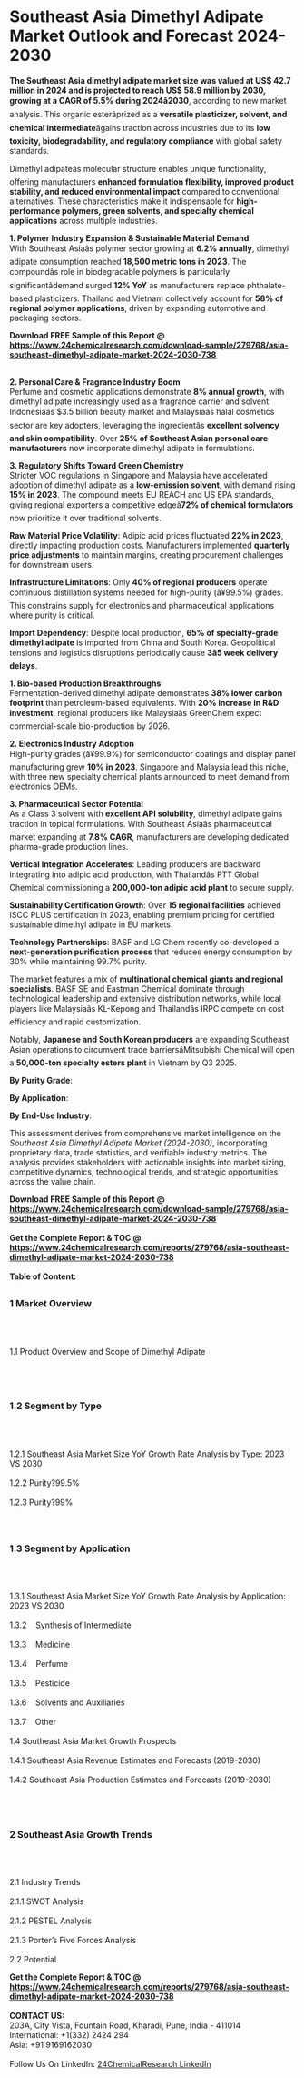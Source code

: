 <h1>Southeast Asia Dimethyl Adipate Market Outlook and Forecast 2024-2030</h1><p><strong>The Southeast Asia dimethyl adipate market size was valued at US$ 42.7 million in 2024 and is projected to reach US$ 58.9 million by 2030, growing at a CAGR of 5.5% during 2024â2030</strong>, according to new market analysis. This organic esterâprized as a <strong>versatile plasticizer, solvent, and chemical intermediate</strong>âgains traction across industries due to its <strong>low toxicity, biodegradability, and regulatory compliance</strong> with global safety standards.</p><p>Dimethyl adipateâs molecular structure enables unique functionality, offering manufacturers <strong>enhanced formulation flexibility, improved product stability, and reduced environmental impact</strong> compared to conventional alternatives. These characteristics make it indispensable for <strong>high-performance polymers, green solvents, and specialty chemical applications</strong> across multiple industries.</p><p><strong>1. Polymer Industry Expansion &amp; Sustainable Material Demand</strong><br>
With Southeast Asiaâs polymer sector growing at <strong>6.2% annually</strong>, dimethyl adipate consumption reached <strong>18,500 metric tons in 2023</strong>. The compoundâs role in biodegradable polymers is particularly significantâdemand surged <strong>12% YoY</strong> as manufacturers replace phthalate-based plasticizers. Thailand and Vietnam collectively account for <strong>58% of regional polymer applications</strong>, driven by expanding automotive and packaging sectors.</p><div><b>Download FREE Sample of this Report @ 
            <a href="https://www.24chemicalresearch.com/download-sample/279768/asia-southeast-dimethyl-adipate-market-2024-2030-738">
            https://www.24chemicalresearch.com/download-sample/279768/asia-southeast-dimethyl-adipate-market-2024-2030-738</a></b></div><br><p><strong>2. Personal Care &amp; Fragrance Industry Boom</strong><br>
Perfume and cosmetic applications demonstrate <strong>8% annual growth</strong>, with dimethyl adipate increasingly used as a fragrance carrier and solvent. Indonesiaâs $3.5 billion beauty market and Malaysiaâs halal cosmetics sector are key adopters, leveraging the ingredientâs <strong>excellent solvency and skin compatibility</strong>. Over <strong>25% of Southeast Asian personal care manufacturers</strong> now incorporate dimethyl adipate in formulations.</p><p><strong>3. Regulatory Shifts Toward Green Chemistry</strong><br>
Stricter VOC regulations in Singapore and Malaysia have accelerated adoption of dimethyl adipate as a <strong>low-emission solvent</strong>, with demand rising <strong>15% in 2023</strong>. The compound meets EU REACH and US EPA standards, giving regional exporters a competitive edgeâ<strong>72% of chemical formulators</strong> now prioritize it over traditional solvents.</p><p><strong>Raw Material Price Volatility</strong>: Adipic acid prices fluctuated <strong>22% in 2023</strong>, directly impacting production costs. Manufacturers implemented <strong>quarterly price adjustments</strong> to maintain margins, creating procurement challenges for downstream users.</p><p><strong>Infrastructure Limitations</strong>: Only <strong>40% of regional producers</strong> operate continuous distillation systems needed for high-purity (â¥99.5%) grades. This constrains supply for electronics and pharmaceutical applications where purity is critical.</p><p><strong>Import Dependency</strong>: Despite local production, <strong>65% of specialty-grade dimethyl adipate</strong> is imported from China and South Korea. Geopolitical tensions and logistics disruptions periodically cause <strong>3â5 week delivery delays</strong>.</p><p><strong>1. Bio-based Production Breakthroughs</strong><br>
Fermentation-derived dimethyl adipate demonstrates <strong>38% lower carbon footprint</strong> than petroleum-based equivalents. With <strong>20% increase in R&amp;D investment</strong>, regional producers like Malaysiaâs GreenChem expect commercial-scale bio-production by 2026.</p><p><strong>2. Electronics Industry Adoption</strong><br>
High-purity grades (â¥99.9%) for semiconductor coatings and display panel manufacturing grew <strong>10% in 2023</strong>. Singapore and Malaysia lead this niche, with three new specialty chemical plants announced to meet demand from electronics OEMs.</p><p><strong>3. Pharmaceutical Sector Potential</strong><br>
As a Class 3 solvent with <strong>excellent API solubility</strong>, dimethyl adipate gains traction in topical formulations. With Southeast Asiaâs pharmaceutical market expanding at <strong>7.8% CAGR</strong>, manufacturers are developing dedicated pharma-grade production lines.</p><p><strong>Vertical Integration Accelerates</strong>: Leading producers are backward integrating into adipic acid production, with Thailandâs PTT Global Chemical commissioning a <strong>200,000-ton adipic acid plant</strong> to secure supply.</p><p><strong>Sustainability Certification Growth</strong>: Over <strong>15 regional facilities</strong> achieved ISCC PLUS certification in 2023, enabling premium pricing for certified sustainable dimethyl adipate in EU markets.</p><p><strong>Technology Partnerships</strong>: BASF and LG Chem recently co-developed a <strong>next-generation purification process</strong> that reduces energy consumption by 30% while maintaining 99.7% purity.</p><p>The market features a mix of <strong>multinational chemical giants and regional specialists</strong>. BASF SE and Eastman Chemical dominate through technological leadership and extensive distribution networks, while local players like Malaysiaâs KL-Kepong and Thailandâs IRPC compete on cost efficiency and rapid customization.</p><p>Notably, <strong>Japanese and South Korean producers</strong> are expanding Southeast Asian operations to circumvent trade barriersâMitsubishi Chemical will open a <strong>50,000-ton specialty esters plant</strong> in Vietnam by Q3 2025.</p><p><strong>By Purity Grade</strong>:</p><p><strong>By Application</strong>:</p><p><strong>By End-Use Industry</strong>:</p><p>This assessment derives from comprehensive market intelligence on the <em>Southeast Asia Dimethyl Adipate Market (2024-2030)</em>, incorporating proprietary data, trade statistics, and verifiable industry metrics. The analysis provides stakeholders with actionable insights into market sizing, competitive dynamics, technological trends, and strategic opportunities across the value chain.</p><div><b>Download FREE Sample of this Report @ 
            <a href="https://www.24chemicalresearch.com/download-sample/279768/asia-southeast-dimethyl-adipate-market-2024-2030-738">
            https://www.24chemicalresearch.com/download-sample/279768/asia-southeast-dimethyl-adipate-market-2024-2030-738</a></b></div><br><div><b>Get the Complete Report & TOC @ 
            <a href="https://www.24chemicalresearch.com/reports/279768/asia-southeast-dimethyl-adipate-market-2024-2030-738">
            https://www.24chemicalresearch.com/reports/279768/asia-southeast-dimethyl-adipate-market-2024-2030-738</a></b></div><br>
            <b>Table of Content:</b><p><h2><span style="font-size:16px"><strong>1 Market Overview&nbsp;&nbsp; &nbsp;</strong></span></h2><br />
<br />
<p>1.1 Product Overview and Scope of Dimethyl Adipate&nbsp;</p><br />
<br />
<h2><strong><span style="font-size:16px">1.2 Segment by Type&nbsp;&nbsp; &nbsp;</span></strong></h2><br />
<br />
<p>1.2.1 Southeast Asia Market Size YoY Growth Rate Analysis by Type: 2023 VS 2030&nbsp;&nbsp; &nbsp;<br /><br />
1.2.2 Purity?99.5%&nbsp;&nbsp; &nbsp;<br /><br />
1.2.3 Purity?99%<br /><br />
<br />
<h2><span style="font-size:16px"><strong>1.3 Segment by Application&nbsp;&nbsp;</strong></span></h2><br />
<br />
<p>1.3.1 Southeast Asia Market Size YoY Growth Rate Analysis by Application: 2023 VS 2030&nbsp;&nbsp; &nbsp;<br /><br />
1.3.2&nbsp;&nbsp; &nbsp;Synthesis of Intermediate<br /><br />
1.3.3&nbsp;&nbsp; &nbsp;Medicine<br /><br />
1.3.4&nbsp;&nbsp; &nbsp;Perfume<br /><br />
1.3.5&nbsp;&nbsp; &nbsp;Pesticide<br /><br />
1.3.6&nbsp;&nbsp; &nbsp;Solvents and Auxiliaries<br /><br />
1.3.7&nbsp;&nbsp; &nbsp;Other<br /><br />
1.4 Southeast Asia Market Growth Prospects&nbsp;&nbsp; &nbsp;<br /><br />
1.4.1 Southeast Asia Revenue Estimates and Forecasts (2019-2030)&nbsp;&nbsp; &nbsp;<br /><br />
1.4.2 Southeast Asia Production Estimates and Forecasts (2019-2030)&nbsp;&nbsp;</p><br />
<br />
<h2><span style="font-size:16px"><strong>2 Southeast Asia Growth Trends&nbsp;&nbsp; &nbsp;</strong></span></h2><br />
<br />
<p>2.1 Industry Trends&nbsp;&nbsp; &nbsp;<br /><br />
2.1.1 SWOT Analysis&nbsp;&nbsp; &nbsp;<br /><br />
2.1.2 PESTEL Analysis&nbsp;&nbsp; &nbsp;<br /><br />
2.1.3 Porter&rsquo;s Five Forces Analysis&nbsp;&nbsp; &nbsp;<br /><br />
2.2 Potential</p><div><b>Get the Complete Report & TOC @ 
            <a href="https://www.24chemicalresearch.com/reports/279768/asia-southeast-dimethyl-adipate-market-2024-2030-738">
            https://www.24chemicalresearch.com/reports/279768/asia-southeast-dimethyl-adipate-market-2024-2030-738</a></b></div><br><b>CONTACT US:</b><br>
            203A, City Vista, Fountain Road, Kharadi, Pune, India - 411014<br>
            International: +1(332) 2424 294<br>
            Asia: +91 9169162030 <br><br>
            Follow Us On LinkedIn: <a href="https://www.linkedin.com/company/24chemicalresearch/">24ChemicalResearch LinkedIn</a>